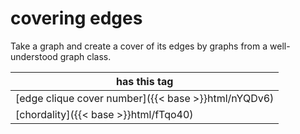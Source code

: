 # covering edges

Take a graph and create a cover of its edges by graphs from a well-understood graph class.

| has this tag |
| --- |
| [edge clique cover number]({{< base >}}html/nYQDv6) |
| [chordality]({{< base >}}html/fTqo40) |